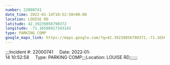 ```yaml
---
number: 22000741
date_time: 2022-01-14T10:52:58+00:00
location: LOUISE RD
latitude: 42.39239856790372
longitude: -71.16568917343142
type: PARKING COMP
google_maps_link: https://maps.google.com/?q=42.39239856790372,-71.16568917343142
---
```


;;;Incident #: 22000741     Date: 2022‐01‐14 10:52:58     Type: PARKING COMP;;;Location: LOUISE RD;;;;;;
